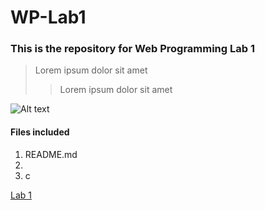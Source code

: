 # WP-Lab1


### This is the repository for Web Programming Lab 1

> Lorem ipsum dolor sit amet
> > Lorem ipsum dolor sit amet

![Alt text](/path/to/img.jpg "Picture")

#### Files included
1. README.md
2. 
3. c
  

[Lab 1](https://canvas.hw.ac.uk/courses/5395/assignments/44108)
